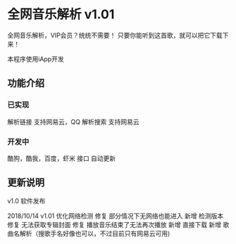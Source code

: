 # 全网音乐解析 v1.01
全网音乐解析，VIP会员？统统不需要！
只要你能听到这首歌，就可以把它下载下来！

本程序使用iApp开发

## 功能介绍
### 已实现
解析链接 支持网易云，QQ
解析搜索 支持网易云
### 开发中
酷狗，酷我，百度，虾米 接口
自动更新

## 更新说明
v1.0 软件发布

2018/10/14 v1.01
优化网络检测
修复 部分情况下无网络也能进入
新增 检测版本
修复 无法获取专辑封面
修复 播放音乐结束了无法再次播放
新增 直接下载
新增 歌曲名解析（搜歌手名好像也可以，不过目前只有网易云可用)

